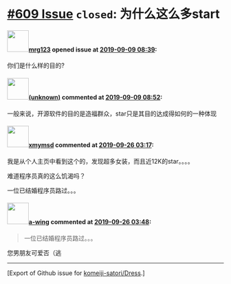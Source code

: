 # [\#609 Issue](https://github.com/komeiji-satori/Dress/issues/609) `closed`: 为什么这么多start

#### <img src="https://avatars.githubusercontent.com/u/8348713?v=4" width="50">[mrg123](https://github.com/mrg123) opened issue at [2019-09-09 08:39](https://github.com/komeiji-satori/Dress/issues/609):

你们是什么样的目的? 

#### <img src="(unknown)" width="50">[(unknown)]((unknown)) commented at [2019-09-09 08:52](https://github.com/komeiji-satori/Dress/issues/609#issuecomment-529366087):

一般来说，开源软件的目的是造福群众，star只是其目的达成得如何的一种体现

#### <img src="https://avatars.githubusercontent.com/u/22184616?u=b5ac8700636ebc9d5c8c86833527f3575f32d8c3&v=4" width="50">[xmymsd](https://github.com/xmymsd) commented at [2019-09-26 03:17](https://github.com/komeiji-satori/Dress/issues/609#issuecomment-535314784):

我是从个人主页中看到这个的，发现超多女装，而且近12K的star。。。。

难道程序员真的这么饥渴吗？

一位已结婚程序员路过。。。

#### <img src="https://avatars.githubusercontent.com/u/18189138?u=6489ecbc7fc4da114a333c63b4e27a944fee797b&v=4" width="50">[a-wing](https://github.com/a-wing) commented at [2019-09-26 03:48](https://github.com/komeiji-satori/Dress/issues/609#issuecomment-535320671):

> 一位已结婚程序员路过。。。

您男朋友可爱否（逃


-------------------------------------------------------------------------------



[Export of Github issue for [komeiji-satori/Dress](https://github.com/komeiji-satori/Dress).]
